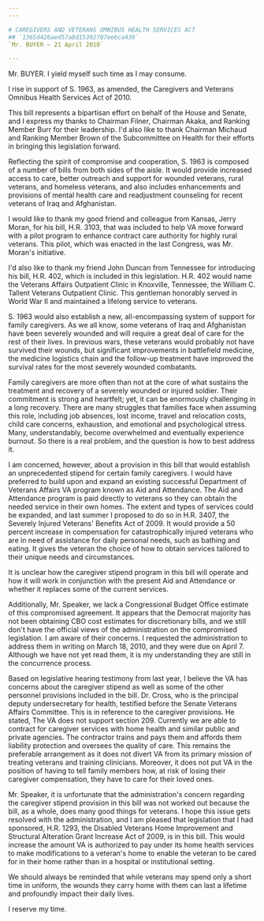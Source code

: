```yaml
---
---

# CAREGIVERS AND VETERANS OMNIBUS HEALTH SERVICES ACT
## `1365d426aed57a8d15392707ee6ca439`
`Mr. BUYER — 21 April 2010`

---
```



Mr. BUYER. I yield myself such time as I may consume.

I rise in support of S. 1963, as amended, the Caregivers and Veterans 
Omnibus Health Services Act of 2010.

This bill represents a bipartisan effort on behalf of the House and 
Senate, and I express my thanks to Chairman Filner, Chairman Akaka, and 
Ranking Member Burr for their leadership. I'd also like to thank 
Chairman Michaud and Ranking Member Brown of the Subcommittee on Health 
for their efforts in bringing this legislation forward.

Reflecting the spirit of compromise and cooperation, S. 1963 is 
composed of a number of bills from both sides of the aisle. It would 
provide increased access to care, better outreach and support for 
wounded veterans, rural veterans, and homeless veterans, and also 
includes enhancements and provisions of mental health care and 
readjustment counseling for recent veterans of Iraq and Afghanistan.

I would like to thank my good friend and colleague from Kansas, Jerry 
Moran, for his bill, H.R. 3103, that was included to help VA move 
forward with a pilot program to enhance contract care authority for 
highly rural veterans. This pilot, which was enacted in the last 
Congress, was Mr. Moran's initiative.

I'd also like to thank my friend John Duncan from Tennessee for 
introducing his bill, H.R. 402, which is included in this legislation. 
H.R. 402 would name the Veterans Affairs Outpatient Clinic in 
Knoxville, Tennessee, the William C. Tallent Veterans Outpatient 
Clinic. This gentleman honorably served in World War II and maintained 
a lifelong service to veterans.

S. 1963 would also establish a new, all-encompassing system of 
support for family caregivers. As we all know, some veterans of Iraq 
and Afghanistan have been severely wounded and will require a great 
deal of care for the rest of their lives. In previous wars, these 
veterans would probably not have survived their wounds, but significant 
improvements in battlefield medicine, the medicine logistics chain and 
the follow-up treatment have improved the survival rates for the most 
severely wounded combatants.

Family caregivers are more often than not at the core of what 
sustains the treatment and recovery of a severely wounded or injured 
soldier. Their commitment is strong and heartfelt; yet, it can be 
enormously challenging in a long recovery. There are many struggles 
that families face when assuming this role, including job absences, 
lost income, travel and relocation costs, child care concerns, 
exhaustion, and emotional and psychological stress. Many, 
understandably, become overwhelmed and eventually experience burnout. 
So there is a real problem, and the question is how to best address it.

I am concerned, however, about a provision in this bill that would 
establish an unprecedented stipend for certain family caregivers. I 
would have preferred to build upon and expand an existing successful 
Department of Veterans Affairs VA program known as Aid and Attendance. 
The Aid and Attendance program is paid directly to veterans so they can 
obtain the needed service in their own homes. The extent and types of 
services could be expanded, and last summer I proposed to do so in H.R. 
3407, the Severely Injured Veterans' Benefits Act of 2009. It would 
provide a 50 percent increase in compensation for catastrophically 
injured veterans who are in need of assistance for daily personal 
needs, such as bathing and eating. It gives the veteran the choice of 
how to obtain services tailored to their unique needs and 
circumstances.

It is unclear how the caregiver stipend program in this bill will 
operate and how it will work in conjunction with the present Aid and 
Attendance or whether it replaces some of the current services.

Additionally, Mr. Speaker, we lack a Congressional Budget Office 
estimate of this compromised agreement. It appears that the Democrat 
majority has not been obtaining CBO cost estimates for discretionary 
bills, and we still don't have the official views of the administration 
on the compromised legislation. I am aware of their concerns. I 
requested the administration to address them in writing on March 18, 
2010, and they were due on April 7. Although we have not yet read them, 
it is my understanding they are still in the concurrence process.

Based on legislative hearing testimony from last year, I believe the 
VA has concerns about the caregiver stipend as well as some of the 
other personnel provisions included in the bill. Dr. Cross, who is the 
principal deputy undersecretary for health, testified before the Senate 
Veterans Affairs Committee. This is in reference to the caregiver 
provisions. He stated, The VA does not support section 209. Currently 
we are able to contract for caregiver services with home health and 
similar public and private agencies. The contractor trains and pays 
them and affords them liability protection and oversees the quality of 
care. This remains the preferable arrangement as it does not divert VA 
from its primary mission of treating veterans and training clinicians. 
Moreover, it does not put VA in the position of having to tell family 
members how, at risk of losing their caregiver compensation, they have 
to care for their loved ones.

Mr. Speaker, it is unfortunate that the administration's concern 
regarding the caregiver stipend provision in this bill was not worked 
out because the bill, as a whole, does many good things for veterans. I 
hope this issue gets resolved with the administration, and I am pleased 
that legislation that I had sponsored, H.R. 1293, the Disabled Veterans 
Home Improvement and Structural Alteration Grant Increase Act of 2009, 
is in this bill. This would increase the amount VA is authorized to pay 
under its home health services to make modifications to a veteran's 
home to enable the veteran to be cared for in their home rather than in 
a hospital or institutional setting.



We should always be reminded that while veterans may spend only a 
short time in uniform, the wounds they carry home with them can last a 
lifetime and profoundly impact their daily lives.

I reserve my time.